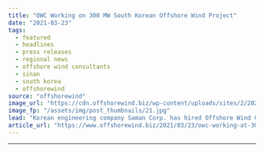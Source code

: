 ```yaml
---
title: "OWC Working on 300 MW South Korean Offshore Wind Project"
date: "2021-03-23"
tags: 
  - featured
  - headlines
  - press releases
  - regional news
  - offshore wind consultants
  - sinan
  - south korea
  - offshorewind
source: "offshorewind"
image_url: "https://cdn.offshorewind.biz/wp-content/uploads/sites/2/2021/03/23101003/OWC-Assumes-Owners-Engineering-Role-Offshore-South-Korea.jpg"
image_fp: "/assets/img/post_thumbnails/21.jpg"
lead: "Korean engineering company Saman Corp. has hired Offshore Wind Consultants (OWC) to take on"
article_url: "https://www.offshorewind.biz/2021/03/23/owc-working-at-300-mw-south-korean-offshore-wind-project/"
---
```


---
